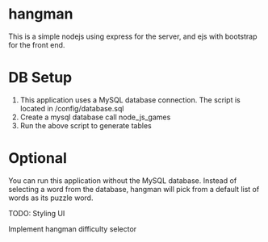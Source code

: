 # hangman

This is a simple nodejs using express for the server, and ejs with bootstrap for the front end.

# DB Setup
1. This application uses a MySQL database connection. The script is located in /config/database.sql
2. Create a mysql database call node_js_games
3. Run the above script to generate tables

# Optional
You can run this application without the MySQL database. Instead of selecting a word from the database,
hangman will pick from a default list of words as its puzzle word.

TODO:
  Styling UI
  
  Implement hangman difficulty selector

